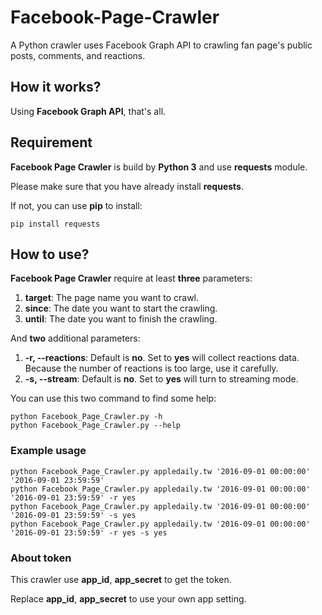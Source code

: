# Facebook-Page-Crawler

A Python crawler uses Facebook Graph API to crawling fan page's public posts, comments, and reactions.

## How it works?

Using **Facebook Graph API**, that's all.

## Requirement

**Facebook Page Crawler** is build by **Python 3** and use **requests** module.

Please make sure that you have already install **requests**.

If not, you can use **pip** to install:
```
pip install requests
```

## How to use?

**Facebook Page Crawler** require at least **three** parameters:

1. **target**: The page name you want to crawl.
2. **since**: The date you want to start the crawling.
3. **until**: The date you want to finish the crawling.

And **two** additional parameters:

1. **-r, --reactions**: Default is **no**. Set to **yes** will collect reactions data. Because the number of reactions is too large, use it carefully.
2. **-s, --stream**: Default is **no**. Set to **yes** will turn to streaming mode.

You can use this two command to find some help:
```
python Facebook_Page_Crawler.py -h
python Facebook_Page_Crawler.py --help
```

### Example usage

```
python Facebook_Page_Crawler.py appledaily.tw '2016-09-01 00:00:00' '2016-09-01 23:59:59'
python Facebook_Page_Crawler.py appledaily.tw '2016-09-01 00:00:00' '2016-09-01 23:59:59' -r yes
python Facebook_Page_Crawler.py appledaily.tw '2016-09-01 00:00:00' '2016-09-01 23:59:59' -s yes
python Facebook_Page_Crawler.py appledaily.tw '2016-09-01 00:00:00' '2016-09-01 23:59:59' -r yes -s yes
```

### About token

This crawler use **app_id**, **app_secret** to get the token.

Replace **app_id**, **app_secret** to use your own app setting.
